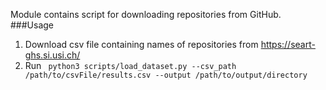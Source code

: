 Module contains script for downloading repositories from GitHub.
###Usage

1. Download csv file containing names of repositories from https://seart-ghs.si.usi.ch/
2. Run ``` python3 scripts/load_dataset.py --csv_path /path/to/csvFile/results.csv --output /path/to/output/directory```